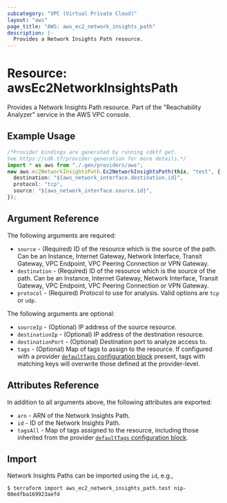 ```yaml
---
subcategory: "VPC (Virtual Private Cloud)"
layout: "aws"
page_title: "AWS: aws_ec2_network_insights_path"
description: |-
  Provides a Network Insights Path resource.
---
```


# Resource: awsEc2NetworkInsightsPath

Provides a Network Insights Path resource. Part of the "Reachability Analyzer" service in the AWS VPC console.

## Example Usage

```typescript
/*Provider bindings are generated by running cdktf get.
See https://cdk.tf/provider-generation for more details.*/
import * as aws from "./.gen/providers/aws";
new aws.ec2NetworkInsightsPath.Ec2NetworkInsightsPath(this, "test", {
  destination: "${aws_network_interface.destination.id}",
  protocol: "tcp",
  source: "${aws_network_interface.source.id}",
});

```

## Argument Reference

The following arguments are required:

* `source` - (Required) ID of the resource which is the source of the path. Can be an Instance, Internet Gateway, Network Interface, Transit Gateway, VPC Endpoint, VPC Peering Connection or VPN Gateway.
* `destination` - (Required) ID of the resource which is the source of the path. Can be an Instance, Internet Gateway, Network Interface, Transit Gateway, VPC Endpoint, VPC Peering Connection or VPN Gateway.
* `protocol` - (Required) Protocol to use for analysis. Valid options are `tcp` or `udp`.

The following arguments are optional:

* `sourceIp` - (Optional) IP address of the source resource.
* `destinationIp` - (Optional) IP address of the destination resource.
* `destinationPort` - (Optional) Destination port to analyze access to.
* `tags` - (Optional) Map of tags to assign to the resource. If configured with a provider [`defaultTags` configuration block](https://registry.terraform.io/providers/hashicorp/aws/latest/docs#default_tags-configuration-block) present, tags with matching keys will overwrite those defined at the provider-level.

## Attributes Reference

In addition to all arguments above, the following attributes are exported:

* `arn` - ARN of the Network Insights Path.
* `id` - ID of the Network Insights Path.
* `tagsAll` - Map of tags assigned to the resource, including those inherited from the provider [`defaultTags` configuration block](https://registry.terraform.io/providers/hashicorp/aws/latest/docs#default_tags-configuration-block).

## Import

Network Insights Paths can be imported using the `id`, e.g.,

```console
$ terraform import aws_ec2_network_insights_path.test nip-00edfba169923aefd
```
